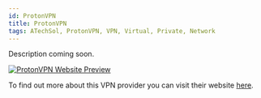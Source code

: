 ```yaml
---
id: ProtonVPN
title: ProtonVPN
tags: ATechSol, ProtonVPN, VPN, Virtual, Private, Network
---
```


Description coming soon.

[<img alt="ProtonVPN Website Preview" src="/img/ProtonVPN.png" />](https://protonvpn.com/)

To find out more about this VPN provider you can visit their website [here](https://protonvpn.com/).
